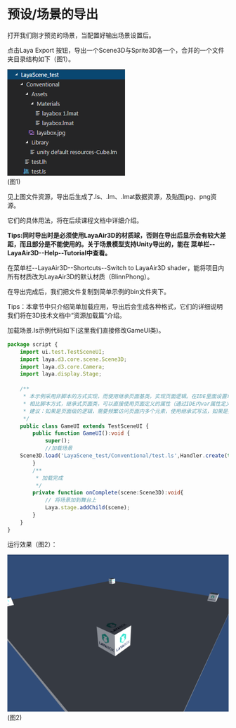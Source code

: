 # 预设/场景的导出

打开我们刚才预览的场景，当配置好输出场景设置后。

点击Laya Export 按钮，导出一个Scene3D与Sprite3D各一个，合并的一个文件夹目录结构如下（图1）。

![](img/1.png)<br>(图1)

见上图文件资源，导出后生成了.ls、.lm、.lmat数据资源，及贴图jpg、png资源。

它们的具体用法，将在后续课程文档中详细介绍。

**Tips:同时导出时是必须使用LayaAir3D的材质球，否则在导出后显示会有较大差距，而且部分是不能使用的。关于场景模型支持Unity导出的，能在 菜单栏--LayaAir3D--Help--Tutorial中查看。**

在菜单栏--LayaAir3D--Shortcuts--Switch to LayaAir3D shader，能将项目内所有材质改为LayaAir3D的默认材质（BlinnPhong）。

在导出完成后，我们把文件复制到简单示例的bin文件夹下。

Tips：本章节中只介绍简单加载应用，导出后会生成各种格式，它们的详细说明我们将在3D技术文档中“资源加载篇“介绍。

加载场景.ls示例代码如下(这里我们直接修改GameUI类)。

```typescript
package script {
    import ui.test.TestSceneUI;
	import laya.d3.core.scene.Scene3D;
	import laya.d3.core.Camera;
	import laya.display.Stage;
	
	/**
	 * 本示例采用非脚本的方式实现，而使用继承页面基类，实现页面逻辑。在IDE里面设置场景的Runtime属性即可和场景进行关联
	 * 相比脚本方式，继承式页面类，可以直接使用页面定义的属性（通过IDE内var属性定义），比如this.tipLbll，this.scoreLbl，具有代码提示效果
	 * 建议：如果是页面级的逻辑，需要频繁访问页面内多个元素，使用继承式写法，如果是独立小模块，功能单一，建议用脚本方
	 */
	public class GameUI extends TestSceneUI {
		public function GameUI():void {
			super();
			//加载场景
	Scene3D.load('LayaScene_test/Conventional/test.ls',Handler.create(this,onComplete))
		}
		/**
		 * 加载完成
		 */
		private function onComplete(scene:Scene3D):void{
			// 将场景加到舞台上
			Laya.stage.addChild(scene);
		}
	}
}
```

运行效果（图2）：

![](img/2.png)<br>(图2)